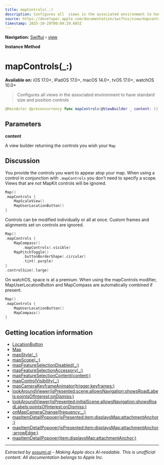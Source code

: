 ```yaml
---
title: mapControls(_:)
description: Configures all  views in the associated environment to have standard size and position controls
source: https://developer.apple.com/documentation/swiftui/view/mapcontrols(_:)
timestamp: 2025-10-29T00:09:29.685Z
---
```


**Navigation:** [Swiftui](/documentation/swiftui) › [view](/documentation/swiftui/view)

**Instance Method**

# mapControls(_:)

**Available on:** iOS 17.0+, iPadOS 17.0+, macOS 14.0+, tvOS 17.0+, watchOS 10.0+

> Configures all  views in the associated environment to have standard size and position controls

```swift
@MainActor @preconcurrency func mapControls(@ViewBuilder _ content: () -> some View) -> some View
```

## Parameters

**content**

A view builder returning the controls you wish your `Map`



## Discussion

You provide the controls you want to appear atop your map. When using a control in conjunction with `.mapControls` you don’t need to specify a scope. Views that are not MapKit controls will be ignored.

```swift
Map()
.mapControls {
    MapScaleView()
    MapUserLocationButton()
}
```

Controls can be modified individually or all at once. Custom frames and alignments set on controls are ignored.

```swift
Map()
.mapControls {
    MapCompass()
        .mapControls(.visible)
    MapPitchToggle()
        .buttonBorderShape(.circular)
        .tint(.purple)
}
.controlSize(.large)
```

On watchOS, space is at a premium. When using the mapControls modifier, MapUserLocationButton and MapCompass are automatically combined if present.

```swift
Map()
.mapControls {
    MapUserLocationButton()
    MapCompass()
}
```

## Getting location information

- [LocationButton](/documentation/CoreLocationUI/LocationButton)
- [Map](/documentation/MapKit/Map)
- [mapStyle(_:)](/documentation/swiftui/view/mapstyle(_:))
- [mapScope(_:)](/documentation/swiftui/view/mapscope(_:))
- [mapFeatureSelectionDisabled(_:)](/documentation/swiftui/view/mapfeatureselectiondisabled(_:))
- [mapFeatureSelectionAccessory(_:)](/documentation/swiftui/view/mapfeatureselectionaccessory(_:))
- [mapFeatureSelectionContent(content:)](/documentation/swiftui/view/mapfeatureselectioncontent(content:))
- [mapControlVisibility(_:)](/documentation/swiftui/view/mapcontrolvisibility(_:))
- [mapCameraKeyframeAnimator(trigger:keyframes:)](/documentation/swiftui/view/mapcamerakeyframeanimator(trigger:keyframes:))
- [lookAroundViewer(isPresented:scene:allowsNavigation:showsRoadLabels:pointsOfInterest:onDismiss:)](/documentation/swiftui/view/lookaroundviewer(ispresented:scene:allowsnavigation:showsroadlabels:pointsofinterest:ondismiss:))
- [lookAroundViewer(isPresented:initialScene:allowsNavigation:showsRoadLabels:pointsOfInterest:onDismiss:)](/documentation/swiftui/view/lookaroundviewer(ispresented:initialscene:allowsnavigation:showsroadlabels:pointsofinterest:ondismiss:))
- [onMapCameraChange(frequency:_:)](/documentation/swiftui/view/onmapcamerachange(frequency:_:))
- [mapItemDetailPopover(isPresented:item:displaysMap:attachmentAnchor:)](/documentation/swiftui/view/mapitemdetailpopover(ispresented:item:displaysmap:attachmentanchor:))
- [mapItemDetailPopover(isPresented:item:displaysMap:attachmentAnchor:arrowEdge:)](/documentation/swiftui/view/mapitemdetailpopover(ispresented:item:displaysmap:attachmentanchor:arrowedge:))
- [mapItemDetailPopover(item:displaysMap:attachmentAnchor:)](/documentation/swiftui/view/mapitemdetailpopover(item:displaysmap:attachmentanchor:))

---

*Extracted by [sosumi.ai](https://sosumi.ai) - Making Apple docs AI-readable.*
*This is unofficial content. All documentation belongs to Apple Inc.*
